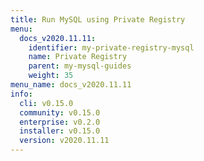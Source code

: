 ```yaml
---
title: Run MySQL using Private Registry
menu:
  docs_v2020.11.11:
    identifier: my-private-registry-mysql
    name: Private Registry
    parent: my-mysql-guides
    weight: 35
menu_name: docs_v2020.11.11
info:
  cli: v0.15.0
  community: v0.15.0
  enterprise: v0.2.0
  installer: v0.15.0
  version: v2020.11.11
---
```


